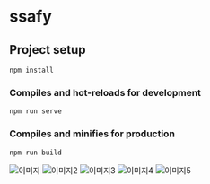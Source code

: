# ssafy

## Project setup
```
npm install
```

### Compiles and hot-reloads for development
```
npm run serve
```

### Compiles and minifies for production
```
npm run build
```

![이미지](https://user-images.githubusercontent.com/46804062/72628456-b486dd80-3991-11ea-8197-8cfe804e7582.png)
![이미지2](https://user-images.githubusercontent.com/46804062/72628457-b486dd80-3991-11ea-8f02-8c94a89f0920.png)
![이미지3](https://user-images.githubusercontent.com/46804062/72628458-b486dd80-3991-11ea-9c23-0068aeed21a7.png)
![이미지4](https://user-images.githubusercontent.com/46804062/72628459-b51f7400-3991-11ea-902f-acc17064509d.png)
![이미지5](https://user-images.githubusercontent.com/46804062/72628460-b51f7400-3991-11ea-9d7e-888dc6cbe17c.png)
